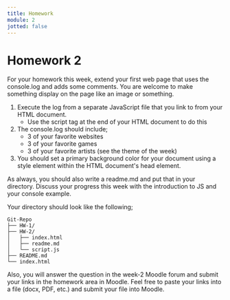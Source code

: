 ```yaml
---
title: Homework
module: 2
jotted: false
---
```


# Homework 2

For your homework this week, extend your first web page that uses the console.log and adds some comments. You are welcome to make something display on the page like an image or something.

1. Execute the log from a separate JavaScript file that you link to from your HTML document.
    - Use the script tag at the end of your HTML document to do this
2. The console.log should include;
    - 3 of your favorite websites
    - 3 of your favorite games
    - 3 of your favorite artists
    (see the theme of the week)
3. You should set a primary background color for your document using a style element within the HTML document's head element.

As always, you should also write a readme.md and put that in your directory. Discuss your progress this week with the introduction to JS and your console example.

Your directory should look like the following;

```
Git-Repo
├── HW-1/
├── HW-2/
│   ├── index.html
│   ├── readme.md
│   └── script.js
├── README.md
└── index.html
```

Also, you will answer the question in the week-2 Moodle forum and submit your links in the homework area in Moodle.  Feel free to paste your links into a file (docx, PDF, etc.) and submit your file into Moodle.
